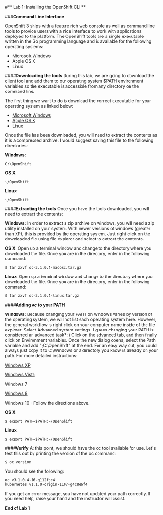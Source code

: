 #** Lab 1: Installing the OpenShift CLI **

###**Command Line Interface**

OpenShift 3 ships with a feature rich web console as well as command line tools
to provide users with a nice interface to work with applications deployed to the
platform.  The OpenShift tools are a single executable written in the Go
programming language and is available for the following operating systems:

- Microsoft Windows
- Apple OS X
- Linux

####**Downloading the tools**
During this lab, we are going to download the client tool and add them to our
operating system $PATH environment variables so the executable is accessible
from any directory on the command line. 

The first thing we want to do is download the correct executable for your
operating system as linked below:

- [Microsoft Windows](http://repo.openshift3roadshow.com/clients/oc-3.1.0.4-windows.zip)
- [Apple OS X](http://repo.openshift3roadshow.com/clients/oc-3.1.0.4-macosx.tar.gz)
- [Linux](http://repo.openshift3roadshow.com/clients/oc-3.1.0.4-linux.tar.gz)


Once the file has been downloaded, you will need to extract the contents as it
is a compressed archive.  I would suggest saving this file to the following
directories:

**Windows:**

	C:\OpenShift

**OS X:**

	~/OpenShift

**Linux:**

	~/OpenShift

####**Extracting the tools**
Once you have the tools downloaded, you will need to extract the contents:

**Windows:**
In order to extract a zip archive on windows, you will need a zip utility
installed on your system.  With newer versions of windows (greater than XP),
this is provided by the operating system.  Just right click on the downloaded
file using file explorer and select to extract the contents.

**OS X:**
Open up a terminal window and change to the directory where you downloaded the
file.  Once you are in the directory, enter in the following command:

	$ tar zxvf oc-3.1.0.4-macosx.tar.gz

**Linux:**
Open up a terminal window and change to the directory where you downloaded the
file.  Once you are in the directory, enter in the following command:

	$ tar zxvf oc-3.1.0.4-linux.tar.gz

####**Adding *oc* to your PATH**

**Windows:**
Because changing your PATH on windows varies by version of the operating system,
we will not list each operating system here.  However, the general workflow is
right click on your computer name inside of the file explorer.  Select Advanced
system settings. I guess changing your PATH is considered an advanced task? :)
Click on the advanced tab, and then finally click on Environment variables.
Once the new dialog opens, select the Path variable and add ";C:\OpenShift" at
the end.  For an easy way out, you could always just copy it to C:\Windows or a
directory you know is already on your path. For more detailed instructions:

[Windows XP](https://support.microsoft.com/en-us/kb/310519)

[Windows Vista](http://banagale.com/changing-your-system-path-in-windows-vista.htm)

[Windows 7](http://geekswithblogs.net/renso/archive/2009/10/21/how-to-set-the-windows-path-in-windows-7.aspx "Windows 7")

[Windows 8](http://www.itechtics.com/customize-windows-environment-variables/)

Windows 10 - Follow the directions above.

**OS X:**

	$ export PATH=$PATH:~/OpenShift

**Linux:**
	
	$ export PATH=$PATH:~/OpenShift


####**Verify**
At this point, we should have the oc tool available for use.  Let's test this
out by printing the version of the oc command:

	$ oc version

You should see the following:

    oc v3.1.0.4-16-g112fcc4
    kubernetes v1.1.0-origin-1107-g4c8e6f4

If you get an error message, you have not updated your path correctly.  If you
need help, raise your hand and the instructor will assist.

**End of Lab 1**
